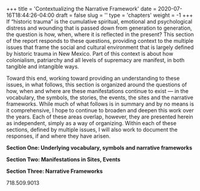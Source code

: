 +++
title = 'Contextualizing the Narrative Framework'
date = 2020-07-16T18:44:26-04:00
draft = false
slug = ''
type = 'chapters'
weight = -1
+++
If “historic trauma” is the cumulative spiritual, emotional and psychological distress and wounding that is passed down from generation to generation, the question is how, when, where it is reflected in the present? This section of the report responds to these questions, providing context to the multiple issues that frame the social and cultural environment that is largely defined by historic trauma in New Mexico. Part of this context is about how colonialism, patriarchy and all levels of supremacy are manifest, in both tangible and intangible ways. 

Toward this end, working toward providing an understanding to these issues, in what follows, this section is organized around the questions of how, when and where are these manifestations continue to exist — in the vocabulary, the symbols, the stories, the events, the sites and the narrative frameworks. While much of what follows is in summary and by no means is it comprehensive, I hope to continue to broaden and deepen this work over the years. Each of these areas overlap, however, they are presented herein as independent, simply as a way of organizing. Within each of these sections, defined by multiple issues, I will also work to document the responses, if and where they have arisen.   

**Section One: 		Underlying vocabulary, symbols and narrative frameworks**

**Section Two: 		Manifestations in Sites, Events**

**Section Three: 	Narrative Frameworks**

718.509.9013